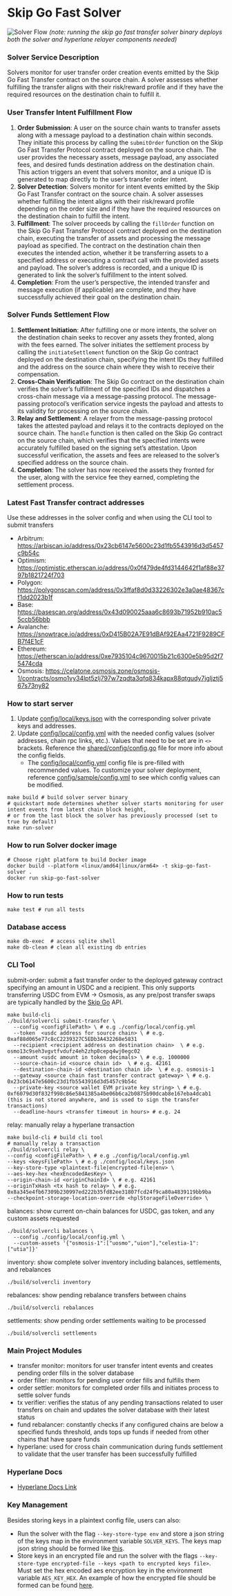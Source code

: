 # Skip Go Fast Solver

![Solver Flow](./img/solver_flow.png)
_(note: running the skip go fast transfer solver binary deploys both the solver and hyperlane relayer components needed)_

### Solver Service Description

Solvers monitor for user transfer order creation events emitted by the Skip Go Fast Transfer contract on the source chain. A solver assesses whether fulfilling the transfer aligns with their
risk/reward profile and if they have the required resources on the destination chain to fulfill it.

### User Transfer Intent Fulfillment Flow

1. **Order Submission**: A user on the source chain wants to transfer assets along with a message payload to a destination chain within seconds. They initiate this process by calling the `submitOrder` function on the
   Skip Go Fast Transfer Protocol contract deployed on the source chain. The user provides the necessary assets, message payload, any associated fees, and desired funds destination address on the destination chain. This action
   triggers an event that solvers monitor, and a unique ID is generated to map directly to the user’s transfer order intent.
2. **Solver Detection**: Solvers monitor for intent events emitted by the Skip Go Fast Transfer contract on the source chain. A solver assesses whether fulfilling the intent aligns with their
   risk/reward profile depending on the order size and if they have the required resources on the destination chain to fulfill the intent.
3. **Fulfillment**: The solver proceeds by calling the `fillOrder` function on the Skip Go Fast Transfer Protocol contract deployed on the destination chain, executing the transfer of assets and processing the message payload
   as specified. The contract on the destination chain then executes the intended action, whether it be transferring assets to a specified address or executing a contract call with the provided assets and payload. The solver’s
   address is recorded, and a unique ID is generated to link the solver’s fulfillment to the intent solved.
4. **Completion**: From the user’s perspective, the intended transfer and message execution (if applicable) are complete, and they have successfully achieved their goal on the destination chain.

### Solver Funds Settlement Flow

1. **Settlement Initiation**: After fulfilling one or more intents, the solver on the destination chain seeks to recover any assets they fronted, along with the fees earned. The solver initiates the settlement process by
   calling the `initiateSettlement` function on the Skip Go contract deployed on the destination chain, specifying the intent IDs they fulfilled and the address on the source chain where they wish to receive their compensation.
2. **Cross-Chain Verification**: The Skip Go contract on the destination chain verifies the solver’s fulfillment of the specified IDs and dispatches a cross-chain message via a message-passing protocol. The message-passing
   protocol’s verification service ingests the payload and attests to its validity for processing on the source chain.
3. **Relay and Settlement**: A relayer from the message-passing protocol takes the attested payload and relays it to the contracts deployed on the source chain. The `handle` function is then called on the Skip Go contract
   on the source chain, which verifies that the specified intents were accurately fulfilled based on the signing set’s attestation. Upon successful verification, the assets and fees are released to the solver’s specified
   address on the source chain.
4. **Completion**: The solver has now received the assets they fronted for the user, along with the service fee they earned, completing the settlement process.

### Latest Fast Transfer contract addresses

Use these addresses in the solver config and when using the CLI tool to submit transfers

- Arbitrum: https://arbiscan.io/address/0x23cb6147e5600c23d1fb5543916d3d5457c9b54c
- Optimism: https://optimistic.etherscan.io/address/0x0f479de4fd3144642f1af88e3797b1821724f703
- Polygon: https://polygonscan.com/address/0x3ffaf8d0d33226302e3a0ae48367cf1dd2023b1f
- Base: https://basescan.org/address/0x43d090025aaa6c8693b71952b910ac55ccb56bbb
- Avalanche: https://snowtrace.io/address/0xD415B02A7E91dBAf92EAa4721F9289CFB7f4E1cF
- Ethereum: https://etherscan.io/address/0xe7935104c9670015b21c6300e5b95d2f75474cda
- Osmosis: https://celatone.osmosis.zone/osmosis-1/contracts/osmo1vy34lpt5zlj797w7zqdta3qfq834kapx88qtgudy7jgljztj567s73ny82

### How to start server

1. Update [config/local/keys.json](config/local/keys.json) with the corresponding solver private keys and addresses.
2. Update [config/local/config.yml](config/local/config.yml) with the needed config values (solver addresses, chain rpc links, etc.). Values that need to be set are in `<>` brackets. Reference the [shared/config/config.go](shared/config/config.go) file for more info about the config fields.
   - The [config/local/config.yml](config/local/config.yml) config file is pre-filled with recommended values. To customize your solver deployment, reference [config/sample/config.yml](config/sample/config.yml) to see which config values can be modified.

```shell
make build # build solver server binary
# quickstart mode determines whether solver starts monitoring for user intent events from latest chain block height,
# or from the last block the solver has previously processed (set to true by default)
make run-solver
```

### How to run Solver docker image

```shell
# Choose right platform to build Docker image
docker build --platform <linux/amd64|linux/arm64> -t skip-go-fast-solver .
docker run skip-go-fast-solver
```

### How to run tests

```shell
make test # run all tests
```

### Database access

```shell
make db-exec  # access sqlite shell
make db-clean # clean all existing db entries
```

### CLI Tool

submit-order: submit a fast transfer order to the deployed gateway contract specifying an amount in USDC and a recipient.
This only supports transferring USDC from EVM -> Osmosis, as any pre/post transfer swaps are typically handled by the [Skip Go](https://docs.skip.build/go/general/getting-started) API.

```shell
make build-cli
./build/solvercli submit-transfer \
  --config <configFilePath> \ # e.g ./config/local/config.yml
  --token  <usdc address for source chain> \ # e.g. 0xaf88d065e77c8cC2239327C5EDb3A432268e5831
  --recipient <recipient address on destination chain>  \ # e.g. osmo13c9seh3vgvtfvdufz4eh2zhp0cepq4wj0egc02
  --amount <usdc amount in token decimals> \ # e.g. 1000000
  --source-chain-id <source chain id>  \ # e.g. 42161
  --destination-chain-id <destination chain id>  \ # e.g. osmosis-1
  --gateway <source chain fast transfer contract gateway> \ # e.g. 0x23cb6147e5600c23d1fb5543916d3d5457c9b54c
  --private-key <source wallet EVM private key string> \ # e.g. 0xf6079d30f832f998c86e5841385a4be06b6ca2b0875b90dcab8e167eba4dcab1 (this is not stored anywhere, and is used to sign the transfer transactions)
  --deadline-hours <transfer timeout in hours> # e.g. 24
```

relay: manually relay a hyperlane transaction

```shell
make build-cli # build cli tool
# manually relay a transaction
./build/solvercli relay \
--config <configFilePath> \ # e.g ./config/local/config.yml
--keys <keysFilePath> \ # e.g ./config/local/keys.json
--key-store-type <plaintext-file|encrypted-file|env> \
--aes-key-hex <hexEncodedAesKey> \
--origin-chain-id <originChainId> \ # e.g. 42161
--originTxHash <tx hash to relay> \ # e.g. 0x8a345e4fb67309b230997ed222b35fd82ee31807fcd24f9ca80a4839119bb9ba
--checkpoint-storage-location-override <hplStorageFileOverride> \
```

balances: show current on-chain balances for USDC, gas token, and any custom assets requested

```shell
./build/solvercli balances \
  --config ./config/local/config.yml \
  --custom-assets '{"osmosis-1":["uosmo","uion"],"celestia-1":["utia"]}'
```

inventory: show complete solver inventory including balances, settlements, and rebalances

```shell
./build/solvercli inventory
```

rebalances: show pending rebalance transfers between chains

```shell
./build/solvercli rebalances 
```

settlements: show pending order settlements waiting to be processed

```shell
./build/solvercli settlements 
```

### Main Project Modules

- transfer monitor: monitors for user transfer intent events and creates pending order fills in the solver database
- order filler: monitors for pending user order fills and fulfills them
- order settler: monitors for completed order fills and initiates process to settle solver funds
- tx verifier: verifies the status of any pending transactions related to user transfers on chain and updates the solver database
  with their latest status
- fund rebalancer: constantly checks if any configured chains are below a specified funds threshold, ands tops up funds if needed
  from other chains that have spare funds
- hyperlane: used for cross chain communication during funds settlement to validate that the user transfer has been successfully fulfilled

### Hyperlane Docs

- [Hyperlane Docs Link](https://docs.hyperlane.xyz/)

### Key Management

Besides storing keys in a plaintext config file, users can also:

- Run the solver with the flag `--key-store-type env` and store a json string of the keys map in the environment variable `SOLVER_KEYS`.
  The keys map json string should be formed like [this](config/local/keys.json).
- Store keys in an encrypted file and run the solver with the flags `--key-store-type encrypted-file --keys <path to encrypted keys file>`.
  Must set the hex encoded aes encryption key in the environment variable `AES_KEY_HEX`.
  An example of how the encrypted file should be formed can be found [here](examples/encrypted_key_store/main.go).
